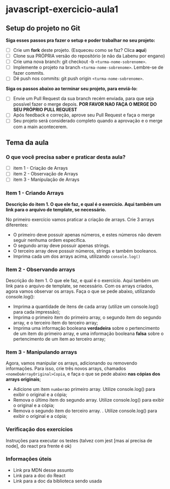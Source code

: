 # javascript-exercicio-aula1

## Setup do projeto no Git

**Siga esses passos pra fazer o setup e poder trabalhar no seu projeto:**

- [ ]  Crie um **fork** deste projeto. (Esqueceu como se faz? Clica **aqui**)
- [ ]  Clone sua PRÓPRIA versão do repositório (e não da Labenu por engano)
- [ ]  Crie uma nova branch: git checkout -b `<turma-nome-sobrenome>`.
- [ ]  Implemente o projeto na branch `<turma-nome-sobrenome>`. Lembre-se de fazer commits.
- [ ]  Dê push nos commits: git push origin `<turma-nome-sobrenome>`.

**Siga os passos abaixo ao terminar seu projeto, para enviá-lo:**

- [ ]  Envie um Pull Request da sua branch recém enviada, para que seja possível fazer o merge depois. **POR FAVOR NAO FAÇA O MERGE DO SEU PRÓPRIO PULL REQUEST**
- [ ] Após feedback e correção, aprove seu Pull Request e faça o merge
- [ ]  Seu projeto será considerado completo quando a aprovação e o merge com a main acontecerem.

## Tema da aula

### O que você precisa saber e praticar desta aula?

- [ ]  item 1 - Criação de Arrays
- [ ]  item 2 - Observação de Arrays
- [ ]  item 3 - Manipulação de Arrays

### Item 1 - Criando Arrays

**Descrição do item 1. O que ele faz, e qual é o exercício. Aqui também um link para o arquivo de template, se necessário.**

No primeiro exercício vamos praticar a criação de arrays. 
Crie 3 arrays diferentes:
- O primeiro deve possuir apenas números, e estes números não devem seguir nenhuma ordem específica. 
- O segundo array deve possuir apenas strings. 
- O terceiro array deve possuir números, strings e também booleanos.
- Imprima cada um dos arrays acima, utilizando ``console.log()``


### Item 2 - Observando arrays

Descrição do item 1. O que ele faz, e qual é o exercício. Aqui também um link para o arquivo de template, se necessário.
Com os arrays criados, agora vamos observar os arrays. Faça o que se pede abaixo, utilizando console.log():
- Imprima a quantidade de itens de cada array (utilize um console.log() para cada impressão);
- Imprima o primeiro item do primeiro array, o segundo item do segundo array, e o terceiro item do terceiro array;
- Imprima uma informação booleana **verdadeira** sobre o pertencimento de um item do primeiro array, e uma informação booleana **falsa** sobre o pertencimento de um item ao terceiro array;


### Item 3 - Manipulando arrays
Agora, vamos manipular os arrays, adicionando ou removendo informações. Para isso, crie três novos arrays, chamados ``<nomeDoArrayOriginal>Copia``, e faça o que se pede abaixo **nas cópias dos arrays originais**;
- Adicione um item ``number``ao primeiro array. Utilize console.log() para exibir o original e a cópia;
- Remova o último item do segundo array. Utilize console.log() para exibir o original e a cópia;
- Remova o segundo item do terceiro array. . Utilize console.log() para exibir o original e a cópia;


### Verificação dos exercícios

Instruções para executar os testes (talvez com jest [mas aí precisa de node], do react pra frente é ok)

### Informações úteis
- Link pra MDN desse assunto
- Link para a doc do React
- Link para a doc da biblioteca sendo usada
